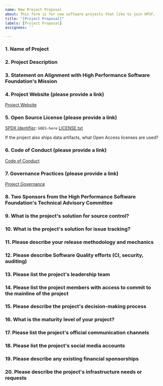 ```yaml
---
name: New Project Proposal
about: This form is for new software projects that like to join HPSF.
title: "[Project Proposal]"
labels: [Project Proposal]
assignees: ''

---
```


### 1. Name of Project

### 2. Project Description

### 3. Statement on Alignment with High Performance Software Foundation's Mission

### 4. Project Website (please provide a link)

[Project Website](https://www.yoursite.org)

### 5. Open Source License (please provide a link)

[SPDX Identifier](https://spdx.org/licenses/): `GOES-here`
[LICENSE.txt](https://github.com/org/repo/blob/main/LICENSE.txt)

If the project also ships data artifacts, what Open Access licenses are used?

### 6. Code of Conduct (please provide a link)

[Code of Conduct](https://www.codeofconduct.org)

### 7. Governance Practices (please provide a link)

[Project Governance](https://www.projectgovernance.org)

### 8. Two Sponsors from the High Performance Software Foundation's Technical Advisory Committee

### 9. What is the project's solution for source control?

### 10. What is the project's solution for issue tracking?

### 11. Please describe your release methodology and mechanics

### 12. Please describe Software Quality efforts (CI, security, auditing)

### 13. Please list the project's leadership team

### 14. Please list the project members with access to commit to the mainline of the project

### 15. Please describe the project's decision-making process

### 16. What is the maturity level of your project?

### 17. Please list the project's official communication channels

### 18. Please list the project's social media accounts

### 19. Please describe any existing financial sponsorships

### 20. Please describe the project's infrastructure needs or requests
